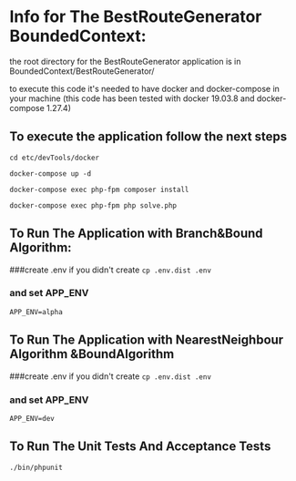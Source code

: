 # Info for The BestRouteGenerator BoundedContext:

the root directory for the BestRouteGenerator application is in BoundedContext/BestRouteGenerator/ 

to execute this code it's needed to have docker and docker-compose in your machine 
(this code has been tested with docker 19.03.8 and docker-compose 1.27.4)

## To execute the application follow the next steps
`cd etc/devTools/docker`

`docker-compose up -d`

`docker-compose exec php-fpm composer install`

`docker-compose exec php-fpm php solve.php`

## To Run The Application with Branch&Bound Algorithm:
###create .env if you didn't create
`cp .env.dist .env`
### and set APP_ENV
`APP_ENV=alpha`

## To Run The Application with NearestNeighbour Algorithm &BoundAlgorithm
###create .env if you didn't create
`cp .env.dist .env`
### and set APP_ENV
`APP_ENV=dev`

## To Run The Unit Tests And Acceptance Tests
`./bin/phpunit`



